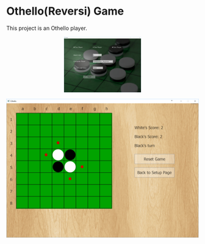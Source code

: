 # Othello(Reversi) Game

This project is an Othello player. 
 
 
<p align="center">
  <img src="Presentations/Capture.PNG" width="40%"/>
</p>


![first_page](Presentations/Capture1.PNG "Game page of the game")